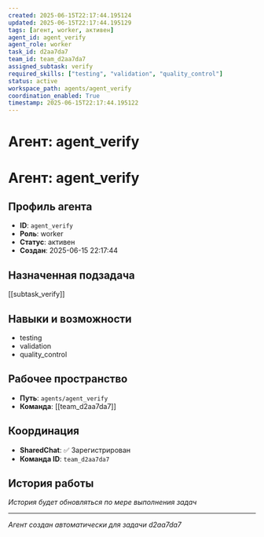 ```yaml
---
created: 2025-06-15T22:17:44.195124
updated: 2025-06-15T22:17:44.195129
tags: [агент, worker, активен]
agent_id: agent_verify
agent_role: worker
task_id: d2aa7da7
team_id: team_d2aa7da7
assigned_subtask: verify
required_skills: ["testing", "validation", "quality_control"]
status: active
workspace_path: agents/agent_verify
coordination_enabled: True
timestamp: 2025-06-15T22:17:44.195122
---
```


# Агент: agent_verify

# Агент: agent_verify

## Профиль агента

- **ID**: `agent_verify`
- **Роль**: worker
- **Статус**: активен
- **Создан**: 2025-06-15 22:17:44

## Назначенная подзадача

[[subtask_verify]]

## Навыки и возможности

- testing
- validation
- quality_control

## Рабочее пространство

- **Путь**: `agents/agent_verify`
- **Команда**: [[team_d2aa7da7]]

## Координация

- **SharedChat**: ✅ Зарегистрирован
- **Команда ID**: `team_d2aa7da7`

## История работы

*История будет обновляться по мере выполнения задач*

---
*Агент создан автоматически для задачи d2aa7da7*
